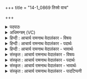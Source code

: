 +++
title = "14-1_0869 तिस्रो वाच"

+++
<details><summary>पदपाठः</summary>

ति꣣स्रः꣢। वा꣡चः꣢꣯। उत्। ई꣢रते। गा꣡वः꣢꣯। मि꣢मन्ति। धेन꣡वः꣢। ह꣡रिः꣢꣯। ए꣢ति। क꣡नि꣢꣯क्रदत्। ८६९।
</details>

<details><summary>अधिमन्त्रम् (VC)</summary>

- पवमानः सोमः
- त्रित आप्त्यः
- गायत्री
- षड्जः
</details>

<details><summary>हिन्दी : आचार्य रामनाथ वेदालंकार - विषयः</summary>

प्रथम ऋचा की पूर्वार्चिक में ४७१ क्रमाङ्क पर ब्रह्मानन्द-रस के विषय में व्याख्या की जा चुकी है। यहाँ गुरुकुल का दृश्य वर्णित है।
</details>

<details><summary>हिन्दी : आचार्य रामनाथ वेदालंकार - पदार्थः</summary>

पदार्थान्वयभाषाः -  विद्यार्थी लोग (तिस्रः वाचः) ऋग्, यजुः, साम रूप तीन वेदवाणियों का (उदीरते) उच्चारण कर रहे हैं। (धेनवः) दूध, मक्खन आदि से तृप्ति देनेवाली (गावः) गाएँ (मिमन्ति) रंभा रही हैं। (हरिः) दोषों को हरनेवाले आचार्य (कनिक्रदत्) शास्त्रों का उपदेश करते हुए (एति) सञ्चार कर रहे हैं ॥१॥ इस मन्त्र में स्वभावोक्ति अलङ्कार है ॥१॥
</details>

<details><summary>हिन्दी : आचार्य रामनाथ वेदालंकार - भावार्थः</summary>

भावार्थभाषाः -  सस्वर वेदपाठ,वेदार्थों के व्याख्यान,यज्ञार्थ घी देने के लिए तथा गोदुग्ध,दही,मक्खन आदि प्रदान करने के लिए गायें,और गुरुओं का उपदेश,यह गुरुकुलों का दृश्य अत्यन्त मनोहर होता है ॥१॥
</details>

<details><summary>संस्कृत : आचार्य रामनाथ वेदालंकार - विषयः</summary>

तत्र प्रथमा ऋक् पूर्वार्चिके ४७१ क्रमाङ्के ब्रह्मानन्दरसविषये व्याख्यातपूर्वा। अत्र गुरुकुलस्य दृश्यं वर्ण्यते ॥
</details>

<details><summary>संस्कृत : आचार्य रामनाथ वेदालंकार - पदार्थः</summary>

पदार्थान्वयभाषाः -  विद्यार्थिनः (तिस्रः वाचः) ऋग्यजुःसामलक्षणाः तिस्रो वेदगिरः (उदीरते) उच्चारयन्ति। (धेनवः) दुग्धनवनीतादिभिः प्रीणयित्र्यः (गावः) क्षीरिण्यः (मिमन्ति) रम्भायन्ते। (हरिः) दोषाणां हर्ता आचार्यः (कनिक्रदत्) शास्त्राण्युपदिशन् (एति) सञ्चरति ॥१॥ अत्र स्वभावोक्तिरलङ्कारः ॥१॥
</details>

<details><summary>संस्कृत : आचार्य रामनाथ वेदालंकार - भावार्थः</summary>

भावार्थभाषाः -  सस्वरवेदपाठो,वेदार्थव्याख्यानानि,यज्ञियघृतार्थं गोदुग्धदधिनवनीतादि-प्रदानार्थं च गावो,गुरूणामुपदेशश्चेति गुरुकुलानां दृश्यमतीव चेतोहरं जायते ॥१॥
</details>

<details><summary>संस्कृत : आचार्य रामनाथ वेदालंकार - पादटिप्पनी</summary>

टिप्पणी:   १. ऋ० ९।३३।४,साम० ४७१।
</details>